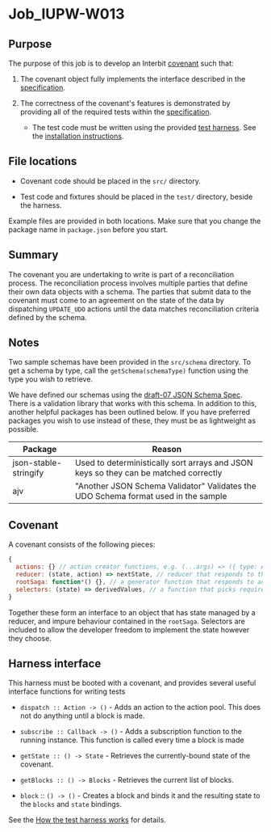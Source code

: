 # Job_IUPW-W013


## Purpose

The purpose of this job is to develop an Interbit
[covenant](docs/covenant.md) such that:

1. The covenant object fully implements the interface described in the
   [specification](SPEC.md).

2. The correctness of the covenant's features is demonstrated by
   providing all of the required tests within the
   [specification](SPEC.md).

   - The test code must be written using the provided
     [test harness](docs/harness.md). See the [installation
     instructions](docs/README.md).


## File locations

* Covenant code should be placed in the `src/` directory.

* Test code and fixtures should be placed in the `test/` directory,
  beside the harness.

Example files are provided in both locations. Make sure that you change
the package name in `package.json` before you start.


## Summary

The covenant you are undertaking to write is part of a reconciliation
process. The reconciliation process involves multiple parties that
define their own data objects with a schema. The parties that submit
data to the covenant must come to an agreement on the state of the data
by dispatching `UPDATE_UDO` actions until the data matches
reconciliation criteria defined by the schema.


## Notes

Two sample schemas have been provided in the `src/schema` directory. To
get a schema by type, call the `getSchema(schemaType)` function using
the type you wish to retrieve.

We have defined our schemas using the [draft-07 JSON Schema
Spec](https://json-schema.org/). There is a validation library that
works with this schema. In addition to this, another helpful packages
has been outlined below. If you have preferred packages you wish to use
instead of these, they must be as lightweight as possible.

Package | Reason
--------|-------
json-stable-stringify | Used to deterministically sort arrays and JSON keys so they can be matched correctly
ajv | "Another JSON Schema Validator" Validates the UDO Schema format used in the sample


## Covenant

A covenant consists of the following pieces:

```js
{
  actions: {} // action creator functions, e.g. (...args) => ({ type: ACTION, payload: { /* data */ }}),
  reducer: (state, action) => nextState, // reducer that responds to the actions created action creator functions
  rootSaga: function*() {}, // a generator function that responds to actions created by action creator functions
  selectors: (state) => derivedValues, // a function that picks required derived values out of the state
}
```

Together these form an interface to an object that has state managed by
a reducer, and impure behaviour contained in the `rootSaga`. Selectors are
included to allow the developer freedom to implement the state however
they choose.


## Harness interface

This harness must be booted with a covenant, and provides several useful
interface functions for writing tests

* `dispatch :: Action -> ()` - Adds an action to the action pool. This
  does not do anything until a block is made.

* `subscribe :: Callback -> ()` - Adds a subscription function to the
  running instance. This function is called every time a block is made

* `getState :: () -> State` - Retrieves the currently-bound state of the
  covenant.

* `getBlocks :: () -> Blocks` - Retrieves the current list of blocks.

* `block` :: `() -> ()` - Creates a block and binds it and the resulting
  state to the `blocks` and `state` bindings.

See the [How the test harness works](docs/harness.md) for details.
